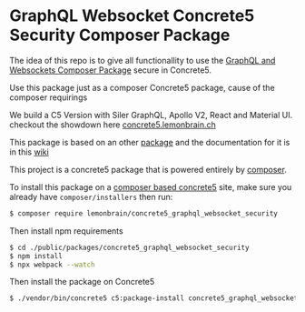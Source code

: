 # GraphQL Websocket Concrete5 Security Composer Package
The idea of this repo is to give all functionallity to use the [GraphQL and Websockets Composer Package](https://github.com/lemonbrain-mk/graphql_websocket) secure in Concrete5.

Use this package just as a composer Concrete5 package, cause of the composer requirings

We build a C5 Version with Siler GraphQL, Apollo V2, React and Material UI. checkout the showdown here [concrete5.lemonbrain.ch](https://concrete5.lemonbrain.ch/index.php/person#/)

This package is based on an other [package](https://github.com/lemonbrain-mk/graphql_websocket) and the documentation for it is in this [wiki](https://github.com/lemonbrain-mk/graphql_websocket/wiki)

This project is a concrete5 package that is powered entirely by [composer](https://getcomposer.org).

To install this package on a [composer based concrete5](https://github.com/concrete5/composer) site, make sure you already have `composer/installers` then run:

```sh
$ composer require lemonbrain/concrete5_graphql_websocket_security
```

Then install npm requirements

```sh
$ cd ./public/packages/concrete5_graphql_websocket_security
$ npm install
$ npx webpack --watch
```

Then install the package on Concrete5

```sh
$ ./vendor/bin/concrete5 c5:package-install concrete5_graphql_websocket_security
```